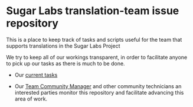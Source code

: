 # Sugar Labs translation-team issue repository

This is a place to keep track of tasks and scripts useful for the team that supports translations in the Sugar Labs Project

We try to keep all of our workings transparent, in order to facilitate anyone to pick up our tasks as there is much  to be done.

* Our [current tasks](https://github.com/sugarlabs-infra/translation-team/issues)

* Our [Team Community Manager](https://wiki.sugarlabs.org/go/Translation-Community_Manager) and other community technicians an interested parties monitor this repository and facilitate advancing this area of work.
